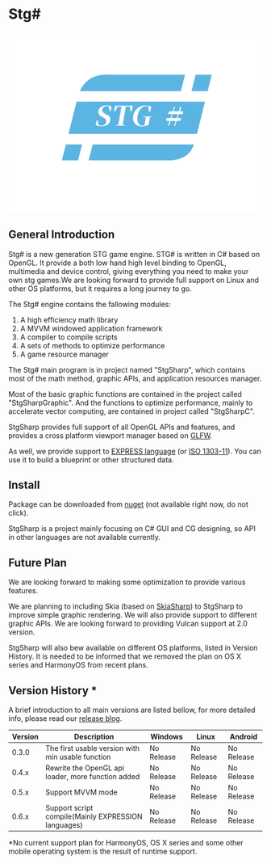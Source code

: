 # Stg# #

![Stg#Logo](https://github.com/Nitload-NSI/StgSharp/blob/main/STG%23LOGO.png "Stg#LOGO")


## General Introduction ##

Stg# is a new generation STG game engine. STG# is written in C# based on OpenGL. It provide a both low hand high level binding to OpenGL, multimedia and device control, giving everything you need to make your own stg games.We are looking forward to provide full support on Linux and other OS platforms, but it requires a long journey to go.

The Stg# engine contains the fallowing modules:

1. A high efficiency math library
2. A MVVM windowed application framework
3. A compiler to compile scripts
4. A sets of methods to optimize performance
5. A game resource manager

The Stg# main program is in project named "StgSharp", which contains most of the math method, graphic APIs, and application resources manager.

Most of the basic graphic functions are contained in the project called "StgSharpGraphic". And the functions to optimize performance, mainly to accelerate vector computing, are contained in project called "StgSharpC".

StgSharp provides full support of all OpenGL APIs and features, and provides a cross platform viewport manager based on [GLFW](https://www.glfw.org/). 

As well, we provide support to [EXPRESS language](https://www.expresslang.org/) (or [ISO 1303-11](https://www.iso.org/standard/38047.html)). You can use it to build a blueprint or other structured data.

## Install ##

Package can be downloaded from [nuget](https://127.0.0.1) (not available right now, do not click).

StgSharp is a project mainly focusing on C# GUI and CG designing, so API in other languages are not available currently.

## Future Plan ##

We are looking forward to making some optimization to provide various features.

We are planning to including Skia (based on [SkiaSharp](https://github.com/mono/SkiaSharp)) to StgSharp to improve simple graphic rendering. We will also provide support to different graphic APIs. We are looking forward to providing Vulcan support at 2.0 version.

StgSharp will also bew available on different OS platforms, listed in Version History. It is needed to be informed that we removed the plan on OS X series and HarmonyOS from recent plans.

## Version History *

A brief introduction to all main versions are listed bellow, for more detailed info, please read our [release blog](https://github.com/Nitload-NSI/StgSharp/blob/main/UpdateBlog.md).

| Version | Description                                        | Windows    | Linux      | Android    |
|---------|----------------------------------------------------|------------|------------|------------|
| 0.3.0   | The first usable version with min usable function  | No Release | No Release | No Release |
| 0.4.x   | Rewrite the OpenGL api loader, more function added | No Release | No Release | No Release |
| 0.5.x   | Support MVVM mode                                  | No Release | No Release | No Release |
| 0.6.x   | Support script compile(Mainly EXPRESSION languages)| No Release | No Release | No Release |

*No current support plan for HarmonyOS, OS X series and some other mobile operating system is the result of runtime support.
